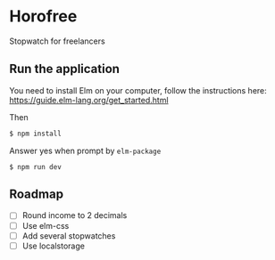 # Horofree
Stopwatch for freelancers

## Run the application
You need to install Elm on your computer, follow the instructions here: https://guide.elm-lang.org/get_started.html

Then

```bash
$ npm install
```

Answer yes when prompt by `elm-package`

```
$ npm run dev
```

## Roadmap
- [ ] Round income to 2 decimals
- [ ] Use elm-css
- [ ] Add several stopwatches
- [ ] Use localstorage
